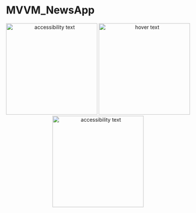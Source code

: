 # MVVM_NewsApp

<p align="center">
  <img src="https://user-images.githubusercontent.com/56756554/188418504-f97c9b33-6e86-4eda-961d-1f8e77d70670.jpg" width="250" alt="accessibility text">
  <img src="https://user-images.githubusercontent.com/56756554/188418496-73f5ccc0-5270-4ebd-93dd-fadbfd631abc.jpg" width="250" title="hover text">
  <img src="https://user-images.githubusercontent.com/56756554/188418501-d61ff1bf-3f91-4a1f-8af7-307f7de11f3f.jpg" width="250" alt="accessibility text">
  
</p>

